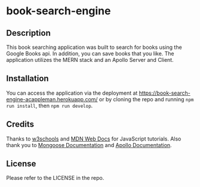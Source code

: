# book-search-engine

## Description

This book searching application was built to search for books using the Google Books api. In addition, you can save books that you like. The application utilizes the MERN stack and an Apollo Server and Client. 

## Installation

You can access the application via the deployment at https://book-search-engine-acappleman.herokuapp.com/ or by cloning the repo and running `npm run install`, then `npm run develop`. 


## Credits

Thanks to [w3schools](https://w3schools.com) and [MDN Web Docs](https://developer.mozilla.org/en-US/) for JavaScript tutorials. Also thank you to [Mongoose Documentation](https://mongoosejs.com/docs/6.x/docs/guide.html) and [Apollo Documentation](https://www.apollographql.com/docs/apollo-server/).

## License

Please refer to the LICENSE in the repo.
